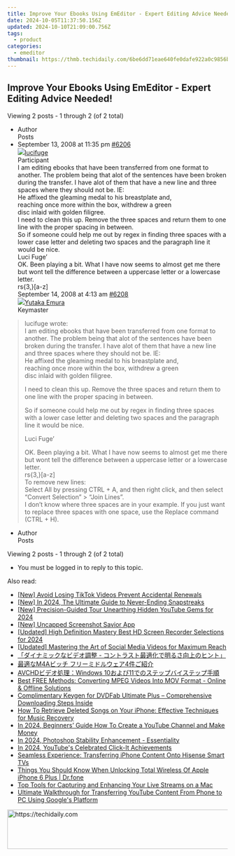 ```yaml
---
title: Improve Your Ebooks Using EmEditor - Expert Editing Advice Needed!
date: 2024-10-05T11:37:50.156Z
updated: 2024-10-10T21:09:00.756Z
tags:
  - product
categories:
  - emeditor
thumbnail: https://thmb.techidaily.com/6be6dd71eae640fe0dafe922a0c9856b8d53d7857f2711632e7fcb56b1cec9df.jpg
---
```


## Improve Your Ebooks Using EmEditor - Expert Editing Advice Needed!

Viewing 2 posts - 1 through 2 (of 2 total)

* Author  
Posts
* September 13, 2008 at 11:35 pm [#6206](https://tools.techidaily.com/emeditor/products/)  
[![](https://secure.gravatar.com/avatar/95aee9ce6336eb7048bed18865f0f67d?s=80&d=identicon&r=g)lucifuge](https://www.emeditor.com/forums/users/lucifuge/ "View lucifuge's profile")  
Participant  
I am editing ebooks that have been transferred from one format to another. The problem being that alot of the sentences have been broken during the transfer. I have alot of them that have a new line and three spaces where they should not be. IE:  
 He affixed the gleaming medal to his breastplate and,  
 reaching once more within the box, withdrew a green  
 disc inlaid with golden filigree.  
 I need to clean this up. Remove the three spaces and return them to one line with the proper spacing in between.  
 So if someone could help me out by regex in finding three spaces with a lower case letter and deleting two spaces and the paragraph line it would be nice.  
 Luci Fuge’  
 OK. Been playing a bit. What I have now seems to almost get me there but wont tell the difference between a uppercase letter or a lowercase letter.  
 rs{3,}\[a-z\]  
September 14, 2008 at 4:13 am [#6208](https://tools.techidaily.com/emeditor/products/)  
[![](https://secure.gravatar.com/avatar/a0a6377144ed3636f985d87303f65ed2?s=80&d=identicon&r=g)Yutaka Emura](https://www.emeditor.com/forums/users/yemura/ "View Yutaka Emura's profile")  
Keymaster  
> lucifuge wrote:  
> I am editing ebooks that have been transferred from one format to another. The problem being that alot of the sentences have been broken during the transfer. I have alot of them that have a new line and three spaces where they should not be. IE:  
> He affixed the gleaming medal to his breastplate and,  
> reaching once more within the box, withdrew a green  
> disc inlaid with golden filigree.  
>  
> I need to clean this up. Remove the three spaces and return them to one line with the proper spacing in between.  
>  
> So if someone could help me out by regex in finding three spaces with a lower case letter and deleting two spaces and the paragraph line it would be nice.  
>  
> Luci Fuge’  
>  
> OK. Been playing a bit. What I have now seems to almost get me there but wont tell the difference between a uppercase letter or a lowercase letter.  
> rs{3,}\[a-z\]  
 To remove new lines:  
 Select All by pressing CTRL + A, and then right click, and then select “Convert Selection” > “Join Lines”.  
 I don’t know where three spaces are in your example. If you just want to replace three spaces with one space, use the Replace command (CTRL + H).
* Author  
Posts

Viewing 2 posts - 1 through 2 (of 2 total)

* You must be logged in to reply to this topic.

<ins class="adsbygoogle"
     style="display:block"
     data-ad-format="autorelaxed"
     data-ad-client="ca-pub-7571918770474297"
     data-ad-slot="1223367746"></ins>

<ins class="adsbygoogle"
     style="display:block"
     data-ad-client="ca-pub-7571918770474297"
     data-ad-slot="8358498916"
     data-ad-format="auto"
     data-full-width-responsive="true"></ins>

<span class="atpl-alsoreadstyle">Also read:</span>
<div><ul>
<li><a href="https://tiktok-video-recordings.techidaily.com/new-avoid-losing-tiktok-videos-prevent-accidental-renewals/"><u>[New] Avoid Losing TikTok Videos Prevent Accidental Renewals</u></a></li>
<li><a href="https://snapchat-videos.techidaily.com/new-in-2024-the-ultimate-guide-to-never-ending-snapstreaks/"><u>[New] In 2024, The Ultimate Guide to Never-Ending Snapstreaks</u></a></li>
<li><a href="https://youtube-docs.techidaily.com/recision-guided-tour-unearthing-hidden-youtube-gems-for-2024/"><u>[New] Precision-Guided Tour Unearthing Hidden YouTube Gems for 2024</u></a></li>
<li><a href="https://video-capture.techidaily.com/new-uncapped-screenshot-savior-app/"><u>[New] Uncapped Screenshot Savior App</u></a></li>
<li><a href="https://screen-recording.techidaily.com/updated-high-definition-mastery-best-hd-screen-recorder-selections-for-2024/"><u>[Updated] High Definition Mastery Best HD Screen Recorder Selections for 2024</u></a></li>
<li><a href="https://facebook-video-recording.techidaily.com/updated-mastering-the-art-of-social-media-videos-for-maximum-reach/"><u>[Updated] Mastering the Art of Social Media Videos for Maximum Reach</u></a></li>
<li><a href="https://win-excellent.techidaily.com/44cm44oa44kk44ok44of44od44kv44gq44ot44oh44kq6kq5pw0ic0g44kz44oz44oi44op44k544oi5pya6ygp5yyw44gn5pio44kl44gv5zcr5lik44gu44os44oz44oi44cn/"><u>「ダイナミックなビデオ調整 - コントラスト最適化で明るさ向上のヒント」</u></a></li>
<li><a href="https://win-excellent.techidaily.com/1726030293566-m4a-4/"><u>最適なM4Aビッチ フリーミドルウェア4件ご紹介</u></a></li>
<li><a href="https://win-excellent.techidaily.com/avchdwindows-1011/"><u>AVCHDビデオ処理：Windows 10および11でのステップバイステップ手順</u></a></li>
<li><a href="https://win-excellent.techidaily.com/best-free-methods-converting-mpeg-videos-into-mov-format-online-and-offline-solutions/"><u>Best FREE Methods: Converting MPEG Videos Into MOV Format - Online & Offline Solutions</u></a></li>
<li><a href="https://win-excellent.techidaily.com/complimentary-keygen-for-dvdfab-ultimate-plus-comprehensive-downloading-steps-inside/"><u>Complimentary Keygen for DVDFab Ultimate Plus – Comprehensive Downloading Steps Inside</u></a></li>
<li><a href="https://win-excellent.techidaily.com/how-to-retrieve-deleted-songs-on-your-iphone-effective-techniques-for-music-recovery/"><u>How To Retrieve Deleted Songs on Your iPhone: Effective Techniques for Music Recovery</u></a></li>
<li><a href="https://youtube-stream.techidaily.com/in-2024-beginners-guide-how-to-create-a-youtube-channel-and-make-money/"><u>In 2024, Beginners’ Guide How To Create a YouTube Channel and Make Money</u></a></li>
<li><a href="https://extra-skills.techidaily.com/in-2024-photoshop-stability-enhancement-essentiality/"><u>In 2024, Photoshop Stability Enhancement - Essentiality</u></a></li>
<li><a href="https://youtube-sure.techidaily.com/24-youtubes-celebrated-click-it-achievements/"><u>In 2024, YouTube's Celebrated Click-It Achievements</u></a></li>
<li><a href="https://win-excellent.techidaily.com/seamless-experience-transferring-iphone-content-onto-hisense-smart-tvs/"><u>Seamless Experience: Transferring iPhone Content Onto Hisense Smart TVs</u></a></li>
<li><a href="https://iphone-unlock.techidaily.com/things-you-should-know-when-unlocking-total-wireless-of-apple-iphone-6-plus-drfone-by-drfone-ios/"><u>Things You Should Know When Unlocking Total Wireless Of Apple iPhone 6 Plus | Dr.fone</u></a></li>
<li><a href="https://win-excellent.techidaily.com/top-tools-for-capturing-and-enhancing-your-live-streams-on-a-mac/"><u>Top Tools for Capturing and Enhancing Your Live Streams on a Mac</u></a></li>
<li><a href="https://win-excellent.techidaily.com/ultimate-walkthrough-for-transferring-youtube-content-from-phone-to-pc-using-googles-platform/"><u>Ultimate Walkthrough for Transferring YouTube Content From Phone to PC Using Google's Platform</u></a></li>
</ul></div>

<!-- affiliate ads begin -->
<a href="https://electronicx.pxf.io/c/5597632/1167086/14483" target="_top" id="1167086">
  <img src="//a.impactradius-go.com/display-ad/14483-1167086" border="0" alt="https://techidaily.com" width="728" height="90"/>
</a>
<img height="0" width="0" src="https://electronicx.pxf.io/i/5597632/1167086/14483" style="position:absolute;visibility:hidden;" border="0" />
<!-- affiliate ads end -->

